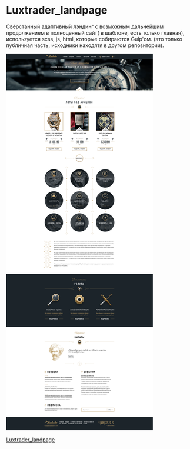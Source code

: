 # Luxtrader_landpage
Свёрстанный адаптивный лэндинг с возможным дальнейшим продолжением в полноценный сайт( в шаблоне, есть только главная), используется scss, js, html, которые собираются Gulp'ом. (это только публичная часть, исходники находятя в другом репозитории).

![Иллюстрация к проекту](https://github.com/Pepasso/Luxtrader_lanpage_public/blob/main/luxtrader.png)

[Luxtrader_landpage](https://pepasso.github.io/Luxtrader_lanpage_public/public/)
